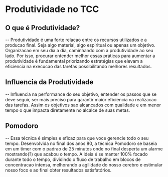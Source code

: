 # Produtividade no TCC

## O que é Produtividade?
 -- Produtividade é uma forte relacao entre os recursos utilizados e a producao final. Seja algo material, algo espiritual ou apenas um objetivo.
   Organizacao em seu dia a dia, caminhando com a produtividade ao seu lado.
   Por isso, procurar entender melhor essas práticas para aumentar a
 produtividade é fundamental priorizando estratégias que elevam a eficiencia na execucao das tarefas possibilitando melhores resultados.

## Influencia da Produtividade
 -- Influencia na performance do seu objetivo, entender os passos que se deve seguir, ser mais preciso para garantir maior eficiencia na realizacao das tarefas. Assim os objetivos sao alcancados com qualidade e em menor tempo o que impacta diretamente no alcalce de suas metas.

## Pomodoro
 -- Essa técnica é simples e eficaz para que voce gerencie todo o seu tempo.
  Desenvolvida no final dos anos 80, a técnica Pomodoro se baseia em um timer com o padrao de 25 minutos onde no final desperta um alarme mostrando(?) que acabou o tempo.
   A ideia é se manter 100% focado durante todo o tempo, dividindo o fluxo de trabalho em blocos de concentracao intensa, melhorando a agilidade do nosso cerebro e estimular nosso foco e ao final obter resultados satisfatórios.